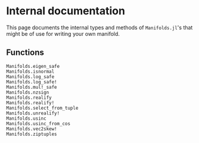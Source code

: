 # Internal documentation

This page documents the internal types and methods of `Manifolds.jl`'s that might be of use for writing your own manifold.

## Functions

```@docs
Manifolds.eigen_safe
Manifolds.isnormal
Manifolds.log_safe
Manifolds.log_safe!
Manifolds.mul!_safe
Manifolds.nzsign
Manifolds.realify
Manifolds.realify!
Manifolds.select_from_tuple
Manifolds.unrealify!
Manifolds.usinc
Manifolds.usinc_from_cos
Manifolds.vec2skew!
Manifolds.ziptuples
```
